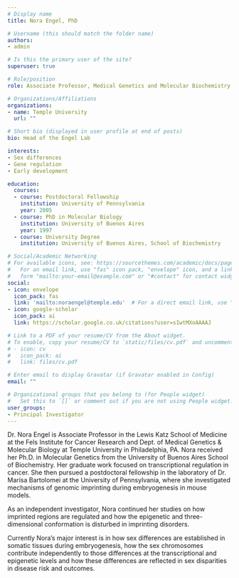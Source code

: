 ```yaml
---
# Display name
title: Nora Engel, PhD

# Username (this should match the folder name)
authors:
- admin

# Is this the primary user of the site?
superuser: true

# Role/position
role: Associate Professor, Medical Genetics and Molecular Biochemistry

# Organizations/Affiliations
organizations:
- name: Temple University
  url: ""

# Short bio (displayed in user profile at end of posts)
bio: Head of the Engel Lab

interests:
- Sex differences
- Gene regulation
- Early development

education:
  courses:
  - course: Postdoctoral Fellowship
    institution: University of Pennsylvania
    year: 2005
  - course: PhD in Molecular Biology
    institution: University of Buenos Aires
    year: 1997
  - course: University Degree
    institution: University of Buenos Aires, School of Biochemistry

# Social/Academic Networking
# For available icons, see: https://sourcethemes.com/academic/docs/page-builder/#icons
#   For an email link, use "fas" icon pack, "envelope" icon, and a link in the
#   form "mailto:your-email@example.com" or "#contact" for contact widget.
social:
- icon: envelope
  icon_pack: fas
  link: 'mailto:noraengel@temple.edu'  # For a direct email link, use "mailto:test@example.org".
- icon: google-scholar
  icon_pack: ai
  link: https://scholar.google.co.uk/citations?user=sIwtMXoAAAAJ

# Link to a PDF of your resume/CV from the About widget.
# To enable, copy your resume/CV to `static/files/cv.pdf` and uncomment the lines below.
# - icon: cv
#   icon_pack: ai
#   link: files/cv.pdf

# Enter email to display Gravatar (if Gravatar enabled in Config)
email: ""

# Organizational groups that you belong to (for People widget)
#   Set this to `[]` or comment out if you are not using People widget.
user_groups:
- Principal Investigator
---
```


Dr. Nora Engel is Associate Professor in the Lewis Katz School of Medicine at the Fels Institute for Cancer Research and Dept. of Medical Genetics & Molecular Biology at Temple University in Philadelphia, PA. Nora received her Ph.D. in Molecular Genetics from the University of Buenos Aires School of Biochemistry. Her graduate work focused on transcriptional regulation in cancer. She then pursued a postdoctoral fellowship in the laboratory of Dr. Marisa Bartolomei at the University of Pennsylvania, where she investigated mechanisms of genomic imprinting during embryogenesis in mouse models.

As an independent investigator, Nora continued her studies on how imprinted regions are regulated and how the epigenetic and three-dimensional conformation is disturbed in imprinting disorders.

Currently Nora’s major interest is in how sex differences are established in somatic tissues during embryogenesis, how the sex chromosomes contribute independently to those differences at the transcriptional and epigenetic levels and how these differences are reflected in sex disparities in disease risk and outcomes.
